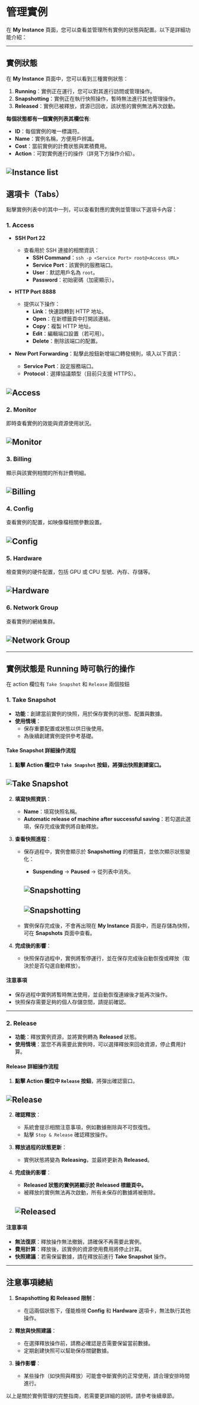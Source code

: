 # 管理實例

在 **My Instance** 頁面，您可以查看並管理所有實例的狀態與配置。以下是詳細功能介紹：

---

## **實例狀態**

在 **My Instance** 頁面中，您可以看到三種實例狀態：

1. **Running**：實例正在運行，您可以對其進行訪問或管理操作。
2. **Snapshotting**：實例正在執行快照操作，暫時無法進行其他管理操作。
3. **Released**：實例已被釋放，資源已回收，該狀態的實例無法再次啟動。

**每個狀態都有一個實例列表其欄位有**:

- **ID**：每個實例的唯一標識符。
- **Name**：實例名稱，方便用戶辨識。
- **Cost**：當前實例的計費狀態與累積費用。
- **Action**：可對實例進行的操作（詳見下方操作介紹）。

## ![Instance list](../../../../docs-images/p04/01.Instance%20list.jpg)

## **選項卡（Tabs）**

點擊實例列表中的其中一列，可以查看對應的實例並管理以下選項卡內容：

### **1. Access**

- **SSH Port 22**

  - 查看用於 SSH 連接的相關資訊：
    - **SSH Command**：`ssh -p <Service Port> root@<Access URL>`
    - **Service Port**：該實例的服務端口。
    - **User**：默認用戶名為 `root`。
    - **Password**：初始密碼（加密顯示）。

- **HTTP Port 8888**

  - 提供以下操作：
    - **Link**：快速跳轉到 HTTP 地址。
    - **Open**：在新標籤頁中打開該連結。
    - **Copy**：複製 HTTP 地址。
    - **Edit**：編輯端口設置（若可用）。
    - **Delete**：刪除該端口的配置。

- **New Port Forwarding**：點擊此按鈕新增端口轉發規則，填入以下資訊：

  - **Service Port**：設定服務端口。
  - **Protocol**：選擇協議類型（目前只支援 HTTPS）。

## ![Access](../../../../docs-images/p04/02.Access.jpg)

### **2. Monitor**

即時查看實例的效能與資源使用狀況。

## ![Monitor](../../../../docs-images/p04/03.Monitor.jpg)

### **3. Billing**

顯示與該實例相關的所有計費明細。

## ![Billing](../../../../docs-images/p04/04.Billing.jpg)

### **4. Config**

查看實例的配置，如映像檔相關參數設置。

## ![Config](../../../../docs-images/p04/05.Config.jpg)

### **5. Hardware**

檢查實例的硬件配置，包括 GPU 或 CPU 型號、內存、存儲等。

## ![Hardware](../../../../docs-images/p04/06.Hardware.jpg)

### **6. Network Group**

查看實例的網絡集群。

## ![Network Group](../../../../docs-images/p04/07.Network%20Group.jpg)

---

## **實例狀態是 Running 時可執行的操作**

在 action 欄位有 `Take Snapshot` 和 `Release` 兩個按鈕

### **1. Take Snapshot**

- **功能**：創建當前實例的快照，用於保存實例的狀態、配置與數據。
- **使用情境**：
  - 保存重要配置或狀態以供日後使用。
  - 為後續創建實例提供參考基礎。

#### **Take Snapshot 詳細操作流程**

1. **點擊 Action 欄位中 `Take Snapshot` 按鈕，將彈出快照創建窗口。**

## ![Take Snapshot](../../../../docs-images/p04/08.Take%20Snapshot.jpg)

2. **填寫快照資訊**：

   - **Name**：填寫快照名稱。
   - **Automatic release of machine after successful saving**：若勾選此選項，保存完成後實例將自動釋放。

3. **查看快照進程**：

   - 保存過程中，實例會顯示於 **Snapshotting** 的標籤頁，並依次顯示狀態變化：

     - **Suspending** → **Paused** → 從列表中消失。

     ## ![Snapshotting](../../../../docs-images/p04/09.Suspending.jpg)

     ## ![Snapshotting](../../../../docs-images/p04/10.Paused.jpg)

   - 實例保存完成後，不會再出現在 **My Instance** 頁面中，而是存儲為快照，可在 **Snapshots** 頁面中查看。

4. **完成後的影響**：

   - 快照保存過程中，實例將暫停運行，並在保存完成後自動恢復或釋放（取決於是否勾選自動釋放）。

#### **注意事項**

- 保存過程中實例將暫時無法使用，並自動恢復連線後才能再次操作。
- 快照保存需要足夠的個人存儲空間，請提前確認。

---

### **2. Release**

- **功能**：釋放實例資源，並將實例轉為 **Released** 狀態。
- **使用情境**：當您不再需要此實例時，可以選擇釋放來回收資源，停止費用計算。

#### **Release 詳細操作流程**

1. **點擊 Action 欄位中 `Release` 按鈕**，將彈出確認窗口。

## ![Release](../../../../docs-images/p04/11.Release.jpg)

2. **確認釋放**：

   - 系統會提示相關注意事項，例如數據刪除與不可恢復性。
   - 點擊 `Stop & Release` 確認釋放操作。

3. **釋放過程的狀態更新**：

   - 實例狀態將變為 **Releasing**，並最終更新為 **Released**。

4. **完成後的影響**：

   - **Released 狀態的實例將顯示於 Released 標籤頁中。**
   - 被釋放的實例無法再次啟動，所有未保存的數據將被刪除。

   ## ![Released](../../../../docs-images/p04/12.Released%20list.jpg)

#### **注意事項**

- **無法復原**：釋放操作無法撤銷，請確保不再需要此實例。
- **費用計算**：釋放後，該實例的資源使用費用將停止計算。
- **快照建議**：若需保留數據，請在釋放前進行 **Take Snapshot** 操作。

---

## **注意事項總結**

1. **Snapshotting 和 Released 限制**：

   - 在這兩個狀態下，僅能檢視 **Config** 和 **Hardware** 選項卡，無法執行其他操作。

2. **釋放與快照建議**：

   - 在選擇釋放操作前，請務必確認是否需要保留當前數據。
   - 定期創建快照可以幫助保存關鍵數據。

3. **操作影響**：

   - 某些操作（如快照與釋放）可能會中斷實例的正常使用，請合理安排時間進行。

以上是關於實例管理的完整指南，若需要更詳細的說明，請參考後續章節。
